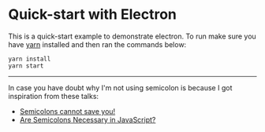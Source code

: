 # Quick-start with Electron

This is a quick-start example to demonstrate electron. To run make sure you have [yarn](https://yarnpkg.com/en/) installed and then ran the commands below:

```
yarn install
yarn start
```

---
In case you have doubt why I'm not using semicolon is because I got inspiration from these talks: 

- [Semicolons cannot save you!](https://www.youtube.com/watch?v=Qlr-FGbhKaI)
- [Are Semicolons Necessary in JavaScript?](https://www.youtube.com/watch?v=gsfbh17Ax9I)
